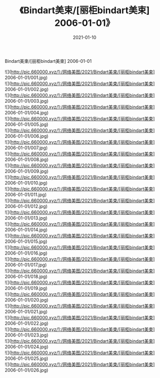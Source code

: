 ﻿---
layout: post
title:  《Bindart美束/[丽柜bindart美束] 2006-01-01》
date:   2021-01-10
img: http://pic.660000.xyz/1:/网络美图/2021/Bindart美束/[丽柜bindart美束] 2006-01-01/000.jpg
categories: [美女, 清纯, 唯美]
---

Bindart美束/[丽柜bindart美束] 2006-01-01

 ![](http://pic.660000.xyz/1:/网络美图/2021/Bindart美束/[丽柜bindart美束] 2006-01-01/001.jpg) <br>![](http://pic.660000.xyz/1:/网络美图/2021/Bindart美束/[丽柜bindart美束] 2006-01-01/002.jpg) <br>![](http://pic.660000.xyz/1:/网络美图/2021/Bindart美束/[丽柜bindart美束] 2006-01-01/003.jpg) <br>![](http://pic.660000.xyz/1:/网络美图/2021/Bindart美束/[丽柜bindart美束] 2006-01-01/004.jpg) <br>![](http://pic.660000.xyz/1:/网络美图/2021/Bindart美束/[丽柜bindart美束] 2006-01-01/005.jpg) <br>![](http://pic.660000.xyz/1:/网络美图/2021/Bindart美束/[丽柜bindart美束] 2006-01-01/006.jpg) <br>![](http://pic.660000.xyz/1:/网络美图/2021/Bindart美束/[丽柜bindart美束] 2006-01-01/007.jpg) <br>![](http://pic.660000.xyz/1:/网络美图/2021/Bindart美束/[丽柜bindart美束] 2006-01-01/008.jpg) <br>![](http://pic.660000.xyz/1:/网络美图/2021/Bindart美束/[丽柜bindart美束] 2006-01-01/009.jpg) <br>![](http://pic.660000.xyz/1:/网络美图/2021/Bindart美束/[丽柜bindart美束] 2006-01-01/010.jpg) <br>![](http://pic.660000.xyz/1:/网络美图/2021/Bindart美束/[丽柜bindart美束] 2006-01-01/011.jpg) <br>![](http://pic.660000.xyz/1:/网络美图/2021/Bindart美束/[丽柜bindart美束] 2006-01-01/012.jpg) <br>![](http://pic.660000.xyz/1:/网络美图/2021/Bindart美束/[丽柜bindart美束] 2006-01-01/013.jpg) <br>![](http://pic.660000.xyz/1:/网络美图/2021/Bindart美束/[丽柜bindart美束] 2006-01-01/014.jpg) <br>![](http://pic.660000.xyz/1:/网络美图/2021/Bindart美束/[丽柜bindart美束] 2006-01-01/015.jpg) <br>![](http://pic.660000.xyz/1:/网络美图/2021/Bindart美束/[丽柜bindart美束] 2006-01-01/016.jpg) <br>![](http://pic.660000.xyz/1:/网络美图/2021/Bindart美束/[丽柜bindart美束] 2006-01-01/017.jpg) <br>![](http://pic.660000.xyz/1:/网络美图/2021/Bindart美束/[丽柜bindart美束] 2006-01-01/018.jpg) <br>![](http://pic.660000.xyz/1:/网络美图/2021/Bindart美束/[丽柜bindart美束] 2006-01-01/019.jpg) <br>![](http://pic.660000.xyz/1:/网络美图/2021/Bindart美束/[丽柜bindart美束] 2006-01-01/020.jpg) <br>![](http://pic.660000.xyz/1:/网络美图/2021/Bindart美束/[丽柜bindart美束] 2006-01-01/021.jpg) <br>![](http://pic.660000.xyz/1:/网络美图/2021/Bindart美束/[丽柜bindart美束] 2006-01-01/022.jpg) <br>![](http://pic.660000.xyz/1:/网络美图/2021/Bindart美束/[丽柜bindart美束] 2006-01-01/023.jpg) <br>![](http://pic.660000.xyz/1:/网络美图/2021/Bindart美束/[丽柜bindart美束] 2006-01-01/024.jpg) <br>![](http://pic.660000.xyz/1:/网络美图/2021/Bindart美束/[丽柜bindart美束] 2006-01-01/025.jpg) <br>![](http://pic.660000.xyz/1:/网络美图/2021/Bindart美束/[丽柜bindart美束] 2006-01-01/026.jpg) <br>